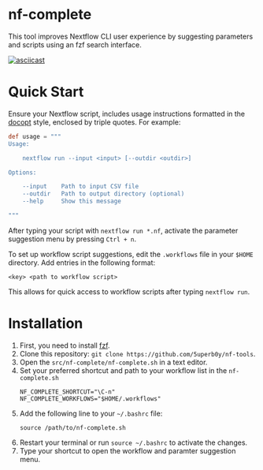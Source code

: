 # nf-complete

This tool improves Nextflow CLI user experience by suggesting parameters and scripts using an fzf search interface.

[![asciicast](https://asciinema.org/a/635917.svg)](https://asciinema.org/a/635917)


# Quick Start
Ensure your Nextflow script, includes usage instructions formatted in the [docopt](http://docopt.org/) style, enclosed by triple quotes. For example:
```groovy
def usage = """
Usage:

	nextflow run --input <input> [--outdir <outdir>]

Options:

	--input    Path to input CSV file
	--outdir   Path to output directory (optional)
	--help	   Show this message

"""
```

After typing your script with `nextflow run *.nf`, activate the parameter suggestion menu by pressing `Ctrl + n`.

To set up workflow script suggestions, edit the `.workflows` file in your `$HOME` directory. Add entries in the following format:

```
<key> <path to workflow script>
```

This allows for quick access to workflow scripts after typing `nextflow run`.

# Installation

1. First, you need to install [fzf](https://github.com/junegunn/fzf).
2. Clone this repository: `git clone https://github.com/5uperb0y/nf-tools`.
3. Open the `src/nf-complete/nf-complete.sh` in a text editor.
4. Set your preferred shortcut and path to your workflow list in the `nf-complete.sh` 
	```
	NF_COMPLETE_SHORTCUT="\C-n"
	NF_COMPLETE_WORKFLOWS="$HOME/.workflows"
	```
5. Add the following line to your `~/.bashrc` file:
	```
	source /path/to/nf-complete.sh
	```
6. Restart your terminal or run `source ~/.bashrc` to activate the changes.
7. Type your shortcut to open the workflow and paramter suggestion menu.